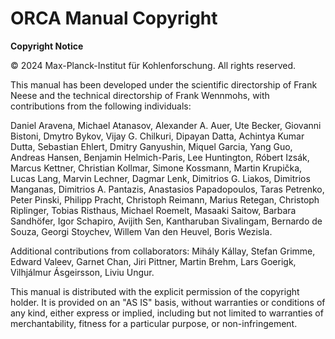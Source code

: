 # ORCA Manual Copyright
**Copyright Notice**

© 2024 Max-Planck-Institut für Kohlenforschung. All rights reserved.

This manual has been developed under the scientific directorship of Frank Neese and the technical directorship of Frank Wennmohs, with contributions from the following individuals:

Daniel Aravena, Michael Atanasov, Alexander A. Auer, Ute Becker, Giovanni Bistoni, Dmytro Bykov, Vijay G. Chilkuri, Dipayan Datta, Achintya Kumar Dutta, Sebastian Ehlert, Dmitry Ganyushin, Miquel Garcia, Yang Guo, Andreas Hansen, Benjamin Helmich-Paris, Lee Huntington, Róbert Izsák, Marcus Kettner, Christian Kollmar, Simone Kossmann, Martin Krupička, Lucas Lang, Marvin Lechner, Dagmar Lenk, Dimitrios G. Liakos, Dimitrios Manganas, Dimitrios A. Pantazis, Anastasios Papadopoulos, Taras Petrenko, Peter Pinski, Philipp Pracht, Christoph Reimann, Marius Retegan, Christoph Riplinger, Tobias Risthaus, Michael Roemelt, Masaaki Saitow, Barbara Sandhöfer, Igor Schapiro, Avijith Sen, Kantharuban Sivalingam, Bernardo de Souza, Georgi Stoychev, Willem Van den Heuvel, Boris Wezisla.

Additional contributions from collaborators: Mihály Kállay, Stefan Grimme, Edward Valeev, Garnet Chan, Jiri Pittner, Martin Brehm, Lars Goerigk, Vilhjálmur Ásgeirsson, Liviu Ungur.

This manual is distributed with the explicit permission of the copyright holder. It is provided on an "AS IS" basis, without warranties or conditions of any kind, either express or implied, including but not limited to warranties of merchantability, fitness for a particular purpose, or non-infringement.
